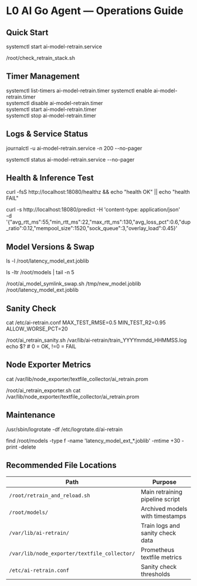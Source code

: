 # L0 AI Go Agent — Operations Guide

## Quick Start

systemctl start ai-model-retrain.service

/root/check_retrain_stack.sh

## Timer Management
systemctl list-timers ai-model-retrain.timer
systemctl enable  ai-model-retrain.timer     
systemctl disable ai-model-retrain.timer   
systemctl start   ai-model-retrain.timer     
systemctl stop    ai-model-retrain.timer

## Logs & Service Status
journalctl -u ai-model-retrain.service -n 200 --no-pager

systemctl status ai-model-retrain.service --no-pager

## Health & Inference Test
curl -fsS http://localhost:18080/healthz && echo "health OK" || echo "health FAIL"

curl -s http://localhost:18080/predict -H 'content-type: application/json' \
  -d '{"avg_rtt_ms":55,"min_rtt_ms":22,"max_rtt_ms":130,"avg_loss_pct":0.6,"dup_ratio":0.12,"mempool_size":1520,"sock_queue":3,"overlay_load":0.45}'

## Model Versions & Swap
ls -l /root/latency_model_ext.joblib

ls -ltr /root/models | tail -n 5

 /root/ai_model_symlink_swap.sh /tmp/new_model.joblib /root/latency_model_ext.joblib

## Sanity Check
cat /etc/ai-retrain.conf
MAX_TEST_RMSE=0.5
MIN_TEST_R2=0.95
ALLOW_WORSE_PCT=20

/root/ai_retrain_sanity.sh /var/lib/ai-retrain/train_YYYYmmdd_HHMMSS.log
echo $?   # 0 = OK, !=0 = FAIL

## Node Exporter Metrics
cat /var/lib/node_exporter/textfile_collector/ai_retrain.prom

/root/ai_retrain_exporter.sh
cat /var/lib/node_exporter/textfile_collector/ai_retrain.prom

## Maintenance
/usr/sbin/logrotate -df /etc/logrotate.d/ai-retrain

find /root/models -type f -name 'latency_model_ext_*.joblib' -mtime +30 -print -delete

## Recommended File Locations
| Path                                         | Purpose                          |
| -------------------------------------------- | -------------------------------- |
| `/root/retrain_and_reload.sh`                | Main retraining pipeline script  |
| `/root/models/`                              | Archived models with timestamps  |
| `/var/lib/ai-retrain/`                       | Train logs and sanity check data |
| `/var/lib/node_exporter/textfile_collector/` | Prometheus textfile metrics      |
| `/etc/ai-retrain.conf`                       | Sanity check thresholds          |







